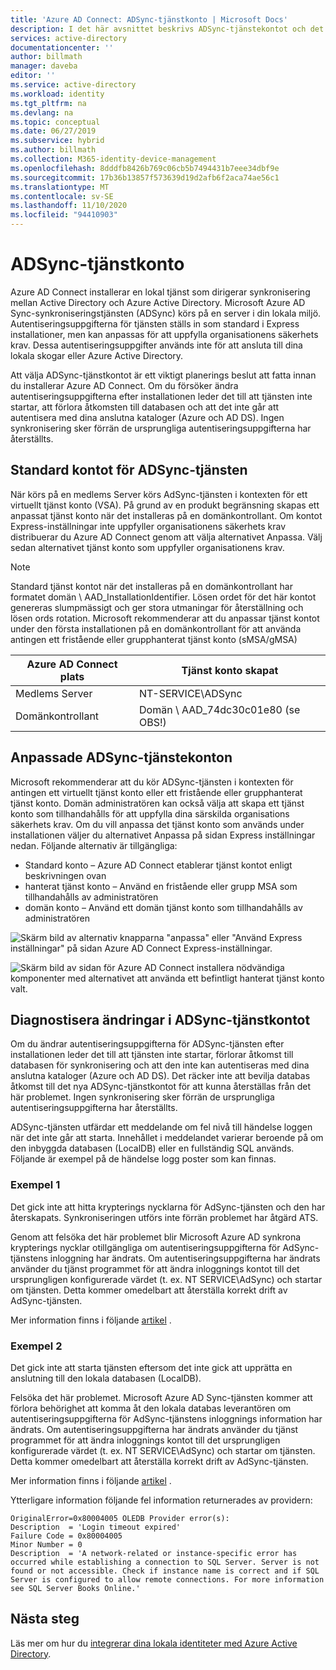 ```yaml
---
title: 'Azure AD Connect: ADSync-tjänstkonto | Microsoft Docs'
description: I det här avsnittet beskrivs ADSync-tjänstekontot och det finns metod tips för kontot.
services: active-directory
documentationcenter: ''
author: billmath
manager: daveba
editor: ''
ms.service: active-directory
ms.workload: identity
ms.tgt_pltfrm: na
ms.devlang: na
ms.topic: conceptual
ms.date: 06/27/2019
ms.subservice: hybrid
ms.author: billmath
ms.collection: M365-identity-device-management
ms.openlocfilehash: 8dddfb8426b769c06cb5b7494431b7eee34dbf9e
ms.sourcegitcommit: 17b36b13857f573639d19d2afb6f2aca74ae56c1
ms.translationtype: MT
ms.contentlocale: sv-SE
ms.lasthandoff: 11/10/2020
ms.locfileid: "94410903"
---
```

# <a name="adsync-service-account"></a>ADSync-tjänstkonto
Azure AD Connect installerar en lokal tjänst som dirigerar synkronisering mellan Active Directory och Azure Active Directory.  Microsoft Azure AD Sync-synkroniseringstjänsten (ADSync) körs på en server i din lokala miljö.  Autentiseringsuppgifterna för tjänsten ställs in som standard i Express installationer, men kan anpassas för att uppfylla organisationens säkerhets krav.  Dessa autentiseringsuppgifter används inte för att ansluta till dina lokala skogar eller Azure Active Directory.

Att välja ADSync-tjänstkontot är ett viktigt planerings beslut att fatta innan du installerar Azure AD Connect.  Om du försöker ändra autentiseringsuppgifterna efter installationen leder det till att tjänsten inte startar, att förlora åtkomsten till databasen och att det inte går att autentisera med dina anslutna kataloger (Azure och AD DS).  Ingen synkronisering sker förrän de ursprungliga autentiseringsuppgifterna har återställts.

## <a name="the-default-adsync-service-account"></a>Standard kontot för ADSync-tjänsten

När körs på en medlems Server körs AdSync-tjänsten i kontexten för ett virtuellt tjänst konto (VSA).  På grund av en produkt begränsning skapas ett anpassat tjänst konto när det installeras på en domänkontrollant.  Om kontot Express-inställningar inte uppfyller organisationens säkerhets krav distribuerar du Azure AD Connect genom att välja alternativet Anpassa.  Välj sedan alternativet tjänst konto som uppfyller organisationens krav.

>[!NOTE]
>Standard tjänst kontot när det installeras på en domänkontrollant har formatet domän \ AAD_InstallationIdentifier.  Lösen ordet för det här kontot genereras slumpmässigt och ger stora utmaningar för återställning och lösen ords rotation.  Microsoft rekommenderar att du anpassar tjänst kontot under den första installationen på en domänkontrollant för att använda antingen ett fristående eller grupphanterat tjänst konto (sMSA/gMSA)

|Azure AD Connect plats|Tjänst konto skapat|
|-----|-----|
|Medlems Server|NT-SERVICE\ADSync|
|Domänkontrollant|Domän \ AAD_74dc30c01e80 (se OBS!)|

## <a name="custom-adsync-service-accounts"></a>Anpassade ADSync-tjänstekonton
Microsoft rekommenderar att du kör ADSync-tjänsten i kontexten för antingen ett virtuellt tjänst konto eller ett fristående eller grupphanterat tjänst konto.  Domän administratören kan också välja att skapa ett tjänst konto som tillhandahålls för att uppfylla dina särskilda organisations säkerhets krav.   Om du vill anpassa det tjänst konto som används under installationen väljer du alternativet Anpassa på sidan Express inställningar nedan.   Följande alternativ är tillgängliga:

- Standard konto – Azure AD Connect etablerar tjänst kontot enligt beskrivningen ovan
- hanterat tjänst konto – Använd en fristående eller grupp MSA som tillhandahålls av administratören
- domän konto – Använd ett domän tjänst konto som tillhandahålls av administratören

![Skärm bild av alternativ knapparna "anpassa" eller "Använd Express inställningar" på sidan Azure AD Connect Express-inställningar.](media/concept-adsync-service-account/adsync1.png)

![Skärm bild av sidan för Azure AD Connect installera nödvändiga komponenter med alternativet att använda ett befintligt hanterat tjänst konto valt.](media/concept-adsync-service-account/adsync2.png)

## <a name="diagnosing-adsync-service-account-changes"></a>Diagnostisera ändringar i ADSync-tjänstkontot
Om du ändrar autentiseringsuppgifterna för ADSync-tjänsten efter installationen leder det till att tjänsten inte startar, förlorar åtkomst till databasen för synkronisering och att den inte kan autentiseras med dina anslutna kataloger (Azure och AD DS).  Det räcker inte att bevilja databas åtkomst till det nya ADSync-tjänstkontot för att kunna återställas från det här problemet. Ingen synkronisering sker förrän de ursprungliga autentiseringsuppgifterna har återställts.

ADSync-tjänsten utfärdar ett meddelande om fel nivå till händelse loggen när det inte går att starta.  Innehållet i meddelandet varierar beroende på om den inbyggda databasen (LocalDB) eller en fullständig SQL används.  Följande är exempel på de händelse logg poster som kan finnas.

### <a name="example-1"></a>Exempel 1

Det gick inte att hitta krypterings nycklarna för AdSync-tjänsten och den har återskapats.  Synkroniseringen utförs inte förrän problemet har åtgärd ATS.

Genom att felsöka det här problemet blir Microsoft Azure AD synkrona krypterings nycklar otillgängliga om autentiseringsuppgifterna för AdSync-tjänstens inloggning har ändrats.  Om autentiseringsuppgifterna har ändrats använder du tjänst programmet för att ändra inloggnings kontot till det ursprungligen konfigurerade värdet (t. ex. NT SERVICE\AdSync) och startar om tjänsten.  Detta kommer omedelbart att återställa korrekt drift av AdSync-tjänsten.

Mer information finns i följande [artikel](./whatis-hybrid-identity.md) .

### <a name="example-2"></a>Exempel 2

Det gick inte att starta tjänsten eftersom det inte gick att upprätta en anslutning till den lokala databasen (LocalDB).

Felsöka det här problemet. Microsoft Azure AD Sync-tjänsten kommer att förlora behörighet att komma åt den lokala databas leverantören om autentiseringsuppgifterna för AdSync-tjänstens inloggnings information har ändrats.  Om autentiseringsuppgifterna har ändrats använder du tjänst programmet för att ändra inloggnings kontot till det ursprungligen konfigurerade värdet (t. ex. NT SERVICE\AdSync) och startar om tjänsten.  Detta kommer omedelbart att återställa korrekt drift av AdSync-tjänsten.

Mer information finns i följande [artikel](./whatis-hybrid-identity.md) .

Ytterligare information följande fel information returnerades av providern:
 

``` 
OriginalError=0x80004005 OLEDB Provider error(s): 
Description  = 'Login timeout expired'
Failure Code = 0x80004005
Minor Number = 0 
Description  = 'A network-related or instance-specific error has occurred while establishing a connection to SQL Server. Server is not found or not accessible. Check if instance name is correct and if SQL Server is configured to allow remote connections. For more information see SQL Server Books Online.'
```
## <a name="next-steps"></a>Nästa steg
Läs mer om hur du [integrerar dina lokala identiteter med Azure Active Directory](whatis-hybrid-identity.md).